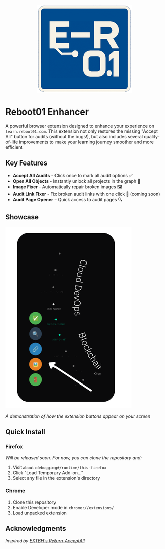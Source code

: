 <p align="center">
    <img src="icons/logo1.png" alt="Reboot01 Enhancer Logo" width="300">
</p>


# Reboot01 Enhancer

A powerful browser extension designed to enhance your experience on `learn.reboot01.com`. This extension not only restores the missing "Accept All" button for audits (without the bugs!), but also includes several quality-of-life improvements to make your learning journey smoother and more efficient.

## Key Features

* **Accept All Audits** - Click once to mark all audit options ✅
* **Open All Objects** - Instantly unlock all projects in the graph 🚪
* **Image Fixer** - Automatically repair broken images 🖼️
* **Audit Link Fixer** - Fix broken audit links with one click 🔗 (coming soon)
* **Audit Page Opener** - Quick access to audit pages 🔍

## Showcase
<p>
    <img src="icons/ex1.png" alt="Reboot01 Enhancer Logo" width="400">
</p>

*A demonstration of how the extension buttons appear on your screen*

## Quick Install

### Firefox
*Will be released soon. For now, you can clone the repository and:*
1. Visit `about:debugging#/runtime/this-firefox`
2. Click "Load Temporary Add-on..."
3. Select any file in the extension's directory

### Chrome
1. Clone this repository
2. Enable Developer mode in `chrome://extensions/`
3. Load unpacked extension

## Acknowledgments

*Inspired by [EXTBH's Return-AcceptAll](https://github.com/EXTBH/Return-AcceptAll)*
